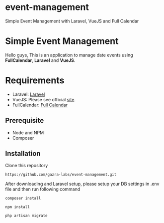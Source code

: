 # event-management
Simple Event Management with Laravel, VueJS and Full Calendar
# Simple Event Management 

Hello guys, This is an application to manage date events using **FullCalendar**, **Laravel** and **VueJS**.  


# Requirements

- Laravel:  [Laravel](https://laravel.com/docs/5.8#installation)
- VueJS:  Please see official [site](https://vuejs.org/). 
- FullCalendar: [Full Calendar](https://fullcalendar.io/docs/vue)

## Prerequisite

- Node and NPM
- Composer


## Installation

Clone this repository
```
https://github.com/gazra-labs/event-management.git
```

After downloading and Laravel setup, please setup your DB settings in .env file and then run following command
```
composer install
```
```
npm install
```
```
php artisan migrate
```

